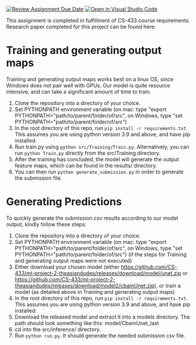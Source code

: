 [![Review Assignment Due Date](https://classroom.github.com/assets/deadline-readme-button-24ddc0f5d75046c5622901739e7c5dd533143b0c8e959d652212380cedb1ea36.svg)](https://classroom.github.com/a/fEFF99tU)
[![Open in Visual Studio Code](https://classroom.github.com/assets/open-in-vscode-718a45dd9cf7e7f842a935f5ebbe5719a5e09af4491e668f4dbf3b35d5cca122.svg)](https://classroom.github.com/online_ide?assignment_repo_id=12803734&assignment_repo_type=AssignmentRepo)

This assignment is completed in fulfillment of CS-433 course requirements. Research paper completed for this project can be found here: 

# Training and generating output maps #
Training and generating output maps works best on a linux OS, since Windows does not pair well with GPUs. Our model is quite resource intensive, and can take a significant amount of time to train. 
1. Clone the repository into a directory of your choice.
2. Set PYTHONPATH environment variable (on mac: type "export PYTHONPATH="path/to/parent/folder/of/src", on Windows, type "set PYTHONPATH="path/to/parent/folder/of/src")
3. In the root directory of this repo, run `pip install -r requirements.txt`. This assumes you are using python version 3.9 and above, and have pip installed.
4. Run train.py using `python src/Training/Train.py`. Alternatively, you can run `python Train.py` directly from the src/Training directory.
5. After the training has concluded, the model will generate the output feature maps, which can be found in the results/ directory.
6. You can then run `python generate_submission.py` in order to generate the submission file.

# Generating Predictions #
To quickly generate the submission.csv results according to our model output, kindly follow these steps:
1. Clone the repository into a directory of your choice.
2. Set PYTHONPATH environment variable (on mac: type "export PYTHONPATH="path/to/parent/folder/of/src", on Windows, type "set PYTHONPATH="path/to/parent/folder/of/src") (if the steps for Training and generating output maps were not executed)
3. Either download your chosen model (either https://github.com/CS-433/ml-project-2-theasiandudes/releases/download/model/unet.zip or https://github.com/CS-433/ml-project-2-theasiandudes/releases/download/model2/cbamUnet.zip), or train a model (as detailed above in Training and generating output maps) 
4. In the root directory of this repo, run `pip install -r requirements.txt`. This assumes you are using python version 3.9 and above, and have pip installed.
5. Download the released model and extract it into a models directory. The path should look something like this: model/CbamUnet_last
6. cd into the src/inference/ directory.
7. Run `python run.py`. It should generate the needed submission csv file.

